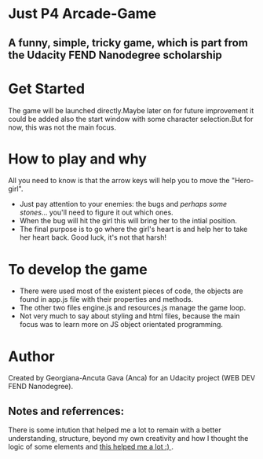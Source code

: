 # Just P4 Arcade-Game
## A funny, simple, tricky game, which is part from the Udacity FEND Nanodegree scholarship 

# Get Started
The game will be launched directly.Maybe later on for future improvement it could be added also the start window with some character selection.But for now, this was not the main focus.

# How to play and why
All you need to know is that the arrow keys will help you to move the "Hero-girl".
- Just pay attention to your enemies: the bugs and *perhaps some stones*... you'll need to figure it out which ones.
- When the bug will hit the girl this will bring her to the intial position.
- The final purpose is to go where the girl's heart is and help her to take her heart back.
Good luck, it's not that harsh! 

# To develop the game
- There were used most of the existent pieces of code, the objects are found in app.js  file with their properties and methods.
- The other two files engine.js and resources.js manage the game loop.
- Not very much to say about styling and html files, because the main focus was to learn more on JS object orientated programming.

# Author
Created by Georgiana-Ancuta Gava (Anca) for an Udacity project (WEB DEV FEND Nanodegree).

## Notes and referrences:
There is some intution that helped me a lot to remain with a better understanding, structure, beyond my own creativity and how I thought the logic of some elements and [this helped me a lot :) ](https://matthewcranford.com/?s=Arcade).






